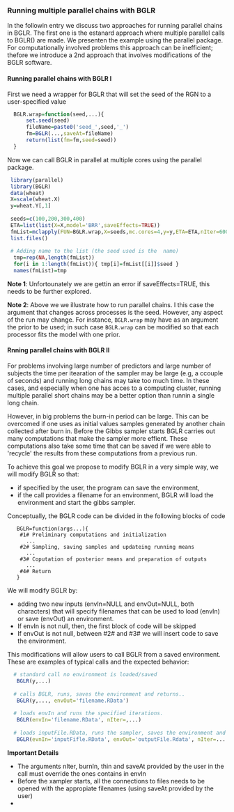 ### Running multiple parallel chains with BGLR

In the followin entry we discuss two approaches for running parallel chains in BGLR. The first one is the estanard approach where multiple parallel calls to BGLR() are made. We presenten the example using the parallel package. For computationally involved problems this approach can be inefficient; thefore we introduce a 2nd approach that involves modifications of the BGLR software.

#### Running parallel chains with BGLR I

 First we need a wrapper for BGLR that will set the seed of the RGN to a user-specified value
 
```R
  BGLR.wrap=function(seed,...){
	  set.seed(seed)
	  fileName=paste0('seed_',seed,'_')
	  fm=BGLR(...,saveAt=fileName)
	  return(list(fm=fm,seed=seed))
  }
```

Now we can call BGLR in parallel at multiple cores using the parallel package.

```R
 library(parallel)
 library(BGLR)
 data(wheat)
 X=scale(wheat.X)
 y=wheat.Y[,1]
 
 seeds=c(100,200,300,400)
 ETA=list(list(X=X,model='BRR',saveEffects=TRUE))
 fmList=mclapply(FUN=BGLR.wrap,X=seeds,mc.cores=4,y=y,ETA=ETA,nIter=6000,burnIn=1000,verbose=F)
 list.files()
 
 # Adding name to the list (the seed used is the  name)
  tmp=rep(NA,length(fmList))
  for(i in 1:length(fmList)){ tmp[i]=fmList[[i]]$seed }
  names(fmList)=tmp
```

**Note 1**: Unfortounately we are gettin an error if saveEffects=TRUE, this needs to be further explored.

**Note 2**: Above we we illustrate how to run parallel chains. I this case the argument that changes across processes is the seed.
However, any aspect of the run may change. For instance, ``BGLR.wrap`` may have as an argument the prior to be used; in such case ``BGLR.wrap`` can be modified so that each processor fits the model with one prior.


#### Rnning parallel chains with BGLR II


For problems involving large number of predictors and large number of subjects the time per itearation of the sampler may be large (e.g, a ccouple of seconds)
and running long chains may take too much time. In these cases, and especially when one has acces to a computing cluster, running multiple parallel short chains
may be a better option than runnin a single long chain. 

However, in big problems the burn-in period can be large. This can be overcomed if one uses as initial values samples generated by another
chain collected after burn in. Before the Gibbs sampler starts BGLR carries out many computations that make the sampler more effient. These
computations also take some time that can be saved if we were able to 'recycle' the results from these computations from a previous run.

To achieve this goal we propose to modify BGLR in a very simple way, we will modify BGLR so that:  

  - if specified by the user, the program can save the environment,
  - if the call provides a filename for an environment, BGLR will load the environment and start the gibbs sampler.
          
Conceptually, the BGLR code can be divided in the following blocks of code

```
   BGLR=function(args...){
    #1# Preliminary computations and initialization
      ...
    #2# Sampling, saving samples and updateing running means
      ...
    #3# Coputation of posterior means and preparation of outputs
      ...
    #4# Return
   }
```

We will modify BGLR by:
  - adding two new inputs (envIn=NULL and envOut=NULL, both characters) that will specify filenames that can be used to load (envIn) or save (envOut) an environment.
  - If envIn is not null, then, the first block of code will be skipped
  - If envOut is not null, between #2# and #3# we will insert code to save the environment.

This modifications will allow users to call BGLR from a saved environment. These are examples of typical calls and the expected behavior:

```R
  # standard call no environment is loaded/saved
   BGLR(y,...) 
  
  # calls BGLR, runs, saves the environment and returns..
   BGLR(y,..., envOut='filename.RData') 
   
  # loads envIn and runs the specified iterations.
   BGLR(envIn='filename.RData', nIter=,...) 
  
  # loads inputFile.RData, runs the sampler, saves the environment and reutnrs.
   BGLR(evnIn='inputFifle.RData', envOut='outputFile.Rdata', nIter=....) 
```
**Important Details**   
  - The arguments nIter, burnIn, thin and saveAt provided by the user in the call must override the ones contains in envIn
  - Before the xampler starts, all the connections to files needs to be opened with the appropiate filenames (using saveAt provided by the user)
  - 
